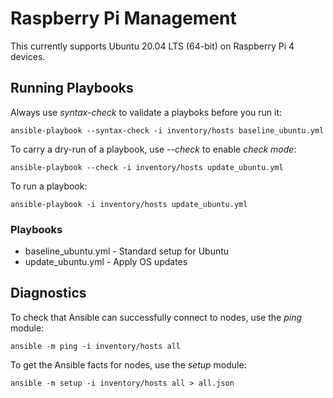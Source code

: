 # Raspberry Pi Management

This currently supports Ubuntu 20.04 LTS (64-bit) on Raspberry Pi 4 devices.

## Running Playbooks

Always use *syntax-check* to validate a playboks before you run it:

    ansible-playbook --syntax-check -i inventory/hosts baseline_ubuntu.yml

To carry a dry-run of a playbook, use *--check* to enable *check mode*:

    ansible-playbook --check -i inventory/hosts update_ubuntu.yml

To run a playbook:

    ansible-playbook -i inventory/hosts update_ubuntu.yml

### Playbooks

- baseline_ubuntu.yml - Standard setup for Ubuntu
- update_ubuntu.yml - Apply OS updates

## Diagnostics

To check that Ansible can successfully connect to nodes, use the *ping* module:

    ansible -m ping -i inventory/hosts all

To get the Ansible facts for nodes, use the *setup* module:

    ansible -m setup -i inventory/hosts all > all.json
